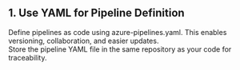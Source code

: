 ## 1. Use YAML for Pipeline Definition
Define pipelines as code using azure-pipelines.yaml. This enables versioning, collaboration, and easier updates. <br/>
Store the pipeline YAML file in the same repository as your code for traceability.
